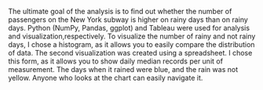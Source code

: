 
The ultimate goal of the analysis is to find out whether the number of passengers on the New York subway is higher on rainy days than on rainy days. Python (NumPy, Pandas, ggplot) and Tableau were used for analysis and visualization,respectively.
To visualize the number of rainy and not rainy days, I chose a histogram, as it allows you to easily compare the distribution of data. The second visualization was created using a spreadsheet. I chose this form, as it allows you to show daily median records per unit of measurement. The days when it rained were blue, and the rain was not yellow. Anyone who looks at the chart can easily navigate it.
